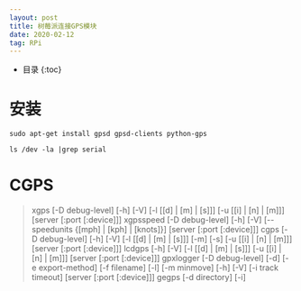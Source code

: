 ```yaml
---
layout: post
title: 树莓派连接GPS模块
date: 2020-02-12
tag: RPi
---
```


* 目录
{:toc}

# 安装

`sudo apt-get install gpsd gpsd-clients python-gps`

`ls /dev -la |grep serial`

# CGPS

> xgps [-D debug-level] [-h] [-V] [-l [[d] | [m] | [s]]] [-u [[i] | [n] | [m]]] [server [:port [:device]]]
> xgpsspeed [-D debug-level] [-h] [-V] [--speedunits {[mph] | [kph] | [knots]}] [server [:port [:device]]]
> cgps [-D debug-level] [-h] [-V] [-l [[d] | [m] | [s]]] [-m] [-s] [-u [[i] | [n] | [m]]] [server [:port [:device]]]
> lcdgps [-h] [-V] [-l [[d] | [m] | [s]]] [-u [[i] | [n] | [m]]] [server [:port [:device]]]
> gpxlogger [-D debug-level] [-d] [-e export-method] [-f filename] [-l] [-m minmove] [-h] [-V] [-i track timeout] [server [:port [:device]]]
> gegps [-d directory] [-i]